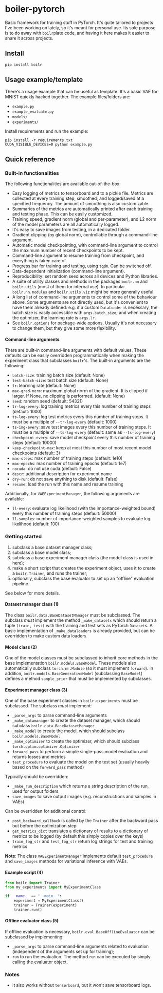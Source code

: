 # boiler-pytorch

Basic framework for training stuff in PyTorch. It's quite tailored to projects 
I've been working on lately, so it's meant for personal use. Its sole purpose is 
to do away with `boilr`plate code, and having it here makes it easier to 
share it across projects.

## Install

```shell script
pip install boilr
```

## Usage example/template

There's a usage example that can be useful as template. It's a basic VAE
for MNIST quickly hacked together. The example files/folders are:
- `example.py`
- `example_evaluate.py`
- `models/`
- `experiments/`

Install requirements and run the example:

```shell script
pip install -r requirements.txt
CUDA_VISIBLE_DEVICES=0 python example.py
```

## Quick reference


### Built-in functionalities

The following functionalities are available out-of-the-box:
- Easy logging of metrics to tensorboard and to a pickle file. Metrics are collected at every training step, smoothed, and logged/saved at a specified frequency. The amount of smoothing is also customizable.
- Summaries of the metrics are automatically printed after each training and testing phase. This can be easily customized. 
- Training speed, gradient norm (global and per-parameter), and L2 norm of the model parameters are all automatically logged.
- It's easy to save images from testing, in a dedicated folder.
- Gradient clipping (by global norm), controllable through a command-line argument.
- Automatic model checkpointing, with command-line argument to control the maximum number of recent checkpoints to be kept.
- Command-line argument to resume training from checkpoint, and everything is taken care of.
- Progress bar for training and testing, using `tqdm`. Can be switched off.
- Data-dependent initialization (command-line argument).
- Reproducibility: set random seed across all devices and Python libraries.
- A suite of utility classes and methods in the packages `boilr.nn` and `boilr.utils` (most of them for internal use).
In particular `boilr.nn.modules` and `boilr.utils.viz` might be more generally useful.
- A long list of command-line arguments to control some of the behaviour above. 
Some arguments are not directly used, but it's convenient to have them already defined: e.g. if a custom `DataLoader` is necessary, the batch size is easily accessible with `args.batch_size`; and when creating the optimizer, the learning rate is `args.lr`. 
- See `boilr.options` for package-wide options. Usually it's not necessary to change them, but they give some more flexibility.

#### Command-line arguments

There are built-in command-line arguments with default values. These defaults can be easily 
overridden programmatically when making the experiment class that subclasses `boilr`'s. 
The built-in arguments are the following:
- `batch-size`: training batch size (default: None)
- `test-batch-size`: test batch size (default: None)
- `lr`: learning rate (default: None)
- `max-grad-norm`: maximum global norm of the gradient. It is clipped if larger. If None, no clipping is performed. (default: None)
- `seed`: random seed (default: 54321)
- `tr-log-every`: log training metrics every this number of training steps (default: 1000)
- `ts-log-every`: log test metrics every this number of training steps. It must be a multiple of `--tr-log-every` (default: 1000)
- `ts-img-every`: save test images every this number of training steps. It must be a multiple of `--ts-log-every` (default: same as `--ts-log-every`)
- `checkpoint-every`: save model checkpoint every this number of training steps (default: 10000)
- `keep-checkpoint-max`: keep at most this number of most recent model checkpoints (default: 3)
- `max-steps`: max number of training steps (default: 1e10)
- `max-epochs`: max number of training epochs (default: 1e7)
- `nocuda`: do not use cuda (default: False)
- `descr`: additional description for experiment name
- `dry-run`: do not save anything to disk (default: False)
- `resume`: load the run with this name and resume training

Additionally, for `VAEExperimentManager`, the following arguments are available:
- `ll-every`: evaluate log likelihood (with the importance-weighted bound) every this number of training steps (default: 50000)
- `ll-samples`: number of importance-weighted samples to evaluate log likelihood (default: 100)


### Getting started

1. subclass a base dataset manager class;
2. subclass a base model class;
3. subclass a base experiment manager class (the model class is used in here);
4. make a short script that creates the experiment object, uses it to create a `boilr.Trainer`, and runs the trainer;
5. optionally, subclass the base evaluator to set up an "offline" evaluation pipeline.

See below for more details.

#### Dataset manager class (1)

The class `boilr.data.BaseDatasetManager` must be subclassed. The subclass *must* implement
the method `_make_datasets` which should return a tuple `(train, test)` with the training
and test sets as PyTorch `Dataset`s.
A basic implementation of `_make_dataloaders` is already provided, but can be overridden to make
custom data loaders.


#### Model class (2)

One of the model classes must be subclassed to inherit core methods in the base implementation `boilr.models.BaseModel`.
These models also automatically subclass `torch.nn.Module` (so it must implement `forward`).
In addition, `boilr.models.BaseGenerativeModel` (subclassing `BaseModel`) defines a method `sample_prior` that must be implemented by subclasses.


#### Experiment manager class (3)

One of the base experiment classes in `boilr.experiments` must be subclassed. The subclass *must* implement:
- `_parse_args` to parse command-line arguments
- `_make_datamanager` to create the dataset manager, which should subclass `boilr.data.BaseDatasetManager`
- `_make_model` to create the model, which should subclass `boilr.models.BaseModel`
- `_make_optimizer` to create the optimizer, which should subclass `torch.optim.optimizer.Optimizer`
- `forward_pass` to perform a simple single-pass model evaluation and returns losses and metrics
- `test_procedure` to evaluate the model on the test set (usually heavily based on the `forward_pass` method)

Typically should be overridden:
- `_make_run_description` which returns a string description of the run, used for output folders
- `save_images` to save output images (e.g. reconstructions and samples in VAEs)

Can be overridden for additional control:
- `post_backward_callback` is called by the `Trainer` after the backward pass but before the optimization step
- `get_metrics_dict` translates a dictionary of results to a dictionary of metrics to be logged (by default this simply copies over the keys)
- `train_log_str` and `test_log_str` return log strings for test and training metrics

**Note**: The class `VAEExperimentManager` implements default `test_procedure` and `save_images` 
methods for variational inference with VAEs.


#### Example script (4)

```python
from boilr import Trainer
from my_experiments import MyExperimentClass

if __name__ == "__main__":
    experiment = MyExperimentClass()
    trainer = Trainer(experiment)
    trainer.run()
```


#### Offline evaluator class (5)

If offline evaluation is necessary, `boilr.eval.BaseOfflineEvaluator` can be subclassed by
implementing:
- `_parse_args` to parse command-line arguments related to evaluation (independent of the arguments set up for training);
- `run` to run the evaluation.
The method `run` can be executed by simply calling the evaluator object.



### Notes

- It also works without `tensorboard`, but it won't save tensorboard logs.
